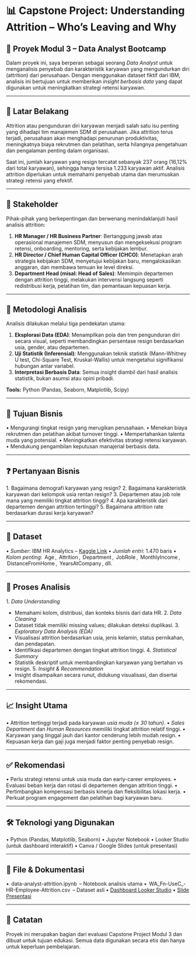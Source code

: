 # 📊 Capstone Project: Understanding Attrition – Who’s Leaving and Why

## 📁 Proyek Modul 3 – Data Analyst Bootcamp

Dalam proyek ini, saya berperan sebagai seorang *Data Analyst* untuk menganalisis penyebab dan karakteristik karyawan yang mengundurkan diri (attrition) dari perusahaan. Dengan menggunakan dataset fiktif dari IBM, analisis ini bertujuan untuk memberikan *insight berbasis data* yang dapat digunakan untuk meningkatkan strategi retensi karyawan.

---

## 📝 Latar Belakang

Attrition atau pengunduran diri karyawan menjadi salah satu isu penting yang dihadapi tim manajemen SDM di perusahaan. Jika attrition terus terjadi, perusahaan akan menghadapi penurunan produktivitas, meningkatnya biaya rekrutmen dan pelatihan, serta hilangnya pengetahuan dan pengalaman penting dalam organisasi.

Saat ini, jumlah karyawan yang resign tercatat sebanyak 237 orang (16,12% dari total karyawan), sehingga hanya tersisa 1.233 karyawan aktif. Analisis attrition diperlukan untuk memahami penyebab utama dan merumuskan strategi retensi yang efektif.

---

## 👥 Stakeholder

Pihak-pihak yang berkepentingan dan berwenang menindaklanjuti hasil analisis attrition:

1. **HR Manager / HR Business Partner**: Bertanggung jawab atas operasional manajemen SDM, menyusun dan mengeksekusi program retensi, onboarding, mentoring, serta kebijakan lembur.
2. **HR Director / Chief Human Capital Officer (CHCO)**: Menetapkan arah strategis kebijakan SDM, menyetujui kebijakan baru, mengalokasikan anggaran, dan membawa temuan ke level direksi.
3. **Department Head (misal: Head of Sales)**: Memimpin departemen dengan attrition tinggi, melakukan intervensi langsung seperti redistribusi kerja, pelatihan tim, dan pemantauan kepuasan kerja.

---

## 🧭 Metodologi Analisis

Analisis dilakukan melalui tiga pendekatan utama:

1. **Eksplorasi Data (EDA)**: Menampilkan pola dan tren pengunduran diri secara visual, seperti membandingkan persentase resign berdasarkan usia, gender, atau departemen.
2. **Uji Statistik (Inferensial)**: Menggunakan teknik statistik (Mann-Whitney U test, Chi-Square Test, Kruskal-Wallis) untuk mengetahui signifikansi hubungan antar variabel.
3. **Interpretasi Berbasis Data**: Semua insight diambil dari hasil analisis statistik, bukan asumsi atau opini pribadi.

**Tools:** Python (Pandas, Seaborn, Matplotlib, Scipy)

---

## 🎯 Tujuan Bisnis

•⁠  ⁠Mengurangi tingkat resign yang merugikan perusahaan.
•⁠  ⁠Menekan biaya rekrutmen dan pelatihan akibat turnover tinggi.
•⁠  ⁠Mempertahankan talenta muda yang potensial.
•⁠  ⁠Meningkatkan efektivitas strategi retensi karyawan.
•⁠  ⁠Mendukung pengambilan keputusan manajerial berbasis data.

---

## ❓ Pertanyaan Bisnis

1.⁠ ⁠Bagaimana demografi karyawan yang resign?
2.⁠ ⁠Bagaimana karakteristik karyawan dari kelompok usia rentan resign?
3.⁠ ⁠Departemen atau job role mana yang memiliki tingkat attrition tinggi?
4.⁠ ⁠Apa karakteristik dari departemen dengan attrition tertinggi?
5.⁠ ⁠Bagaimana attrition rate berdasarkan durasi kerja karyawan?

---

## 📄 Dataset

•⁠  ⁠*Sumber*: IBM HR Analytics – [Kaggle Link](https://www.kaggle.com/datasets/pavansubhasht/ibm-hr-analytics-attrition-dataset)
•⁠  ⁠*Jumlah entri*: 1.470 baris
•⁠  ⁠*Kolom penting*: ⁠ Age ⁠, ⁠ Attrition ⁠, ⁠ Department ⁠, ⁠ JobRole ⁠, ⁠ MonthlyIncome ⁠, ⁠ DistanceFromHome ⁠, ⁠ YearsAtCompany ⁠, dll.

---

## 🧪 Proses Analisis

1.⁠ ⁠*Data Understanding*
   - Memahami kolom, distribusi, dan konteks bisnis dari data HR.
2.⁠ ⁠*Data Cleaning*
   - Dataset tidak memiliki missing values; dilakukan deteksi duplikasi.
3.⁠ ⁠*Exploratory Data Analysis (EDA)*
   - Visualisasi attrition berdasarkan usia, jenis kelamin, status pernikahan, dan pendapatan.
   - Identifikasi departemen dengan tingkat attrition tinggi.
4.⁠ ⁠*Statistical Summary*
   - Statistik deskriptif untuk membandingkan karyawan yang bertahan vs resign.
5.⁠ ⁠*Insight & Recommendation*
   - Insight disampaikan secara runut, didukung visualisasi, dan disertai rekomendasi.

---

## 📈 Insight Utama

•⁠  ⁠Attrition tertinggi terjadi pada karyawan *usia muda (≤ 30 tahun)*.
•⁠  ⁠*Sales Department* dan *Human Resources* memiliki tingkat attrition relatif tinggi.
•⁠  ⁠Karyawan yang tinggal jauh dari kantor cenderung lebih mudah resign.
•⁠  ⁠Kepuasan kerja dan gaji juga menjadi faktor penting penyebab resign.

---

## ✅ Rekomendasi

•⁠  ⁠Perlu strategi retensi untuk usia muda dan early-career employees.
•⁠  ⁠Evaluasi beban kerja dan rotasi di departemen dengan attrition tinggi.
•⁠  ⁠Pertimbangkan kompensasi berbasis kinerja dan fleksibilitas lokasi kerja.
•⁠  ⁠Perkuat program engagement dan pelatihan bagi karyawan baru.

---

## 🛠 Teknologi yang Digunakan

•⁠  ⁠Python (Pandas, Matplotlib, Seaborn)
•⁠  ⁠Jupyter Notebook
•⁠  ⁠Looker Studio (untuk dashboard interaktif)
•⁠  ⁠Canva / Google Slides (untuk presentasi)

---

## 🔗 File & Dokumentasi

•⁠  ⁠⁠ data-analyst-attrition.ipynb ⁠ – Notebook analisis utama
•⁠  ⁠⁠ WA_Fn-UseC_-HR-Employee-Attrition.csv ⁠ – Dataset asli
•⁠  ⁠[Dashboard Looker Studio](https://lookerstudio.google.com/reporting/89b4df9b-ea99-4586-827c-9d7c6c4e1f89)
•⁠  ⁠[Slide Presentasi](https://drive.google.com/file/d/1J4bKyix2w_i6hc8gZ957NGl3E3pTaK8G/view?usp=sharing)

---

## 📌 Catatan

Proyek ini merupakan bagian dari evaluasi Capstone Project Modul 3 dan dibuat untuk tujuan edukasi. Semua data digunakan secara etis dan hanya untuk keperluan pembelajaran.